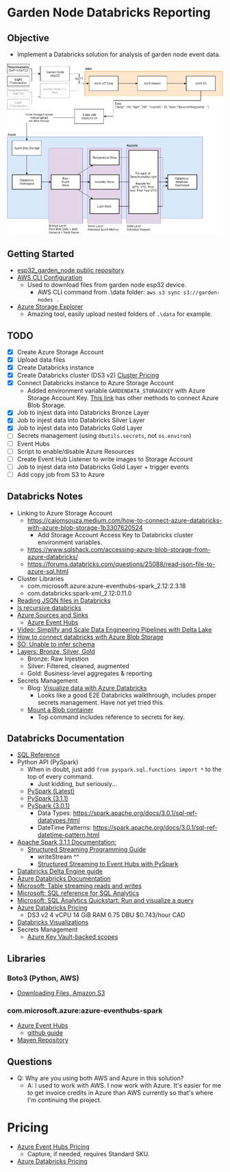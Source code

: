# Garden Node Databricks Reporting

## Objective

* Implement a Databricks solution for analysis of garden node event data.

![Architecture](design.png)

## Getting Started

* [esp32_garden_node public repository](https://github.com/hadmacker/esp32_garden_node_pub)
* [AWS CLI Configuration](https://docs.aws.amazon.com/cli/latest/userguide/cli-configure-quickstart.html)
  * Used to download files from garden node esp32 device.
    * AWS CLI command from .\data folder: `aws s3 sync s3://garden-nodes .`
* [Azure Storage Explorer](https://azure.microsoft.com/en-ca/features/storage-explorer/)
  * Amazing tool, easily upload nested folders of `.\data` for example.

## TODO

* [x] Create Azure Storage Account
* [x] Upload data files
* [x] Create Databricks instance
* [x] Create Databricks cluster (DS3 v2) [Cluster Pricing](https://azure.microsoft.com/en-ca/pricing/details/databricks/)
* [x] Connect Databricks instance to Azure Storage Account [](https://caiomsouza.medium.com/how-to-connect-azure-databricks-with-azure-blob-storage-1b3307620524)
  * Added environment variable `GARDENDATA_STORAGEKEY` with Azure Storage Account Key. [This link](https://docs.microsoft.com/en-us/azure/databricks/data/data-sources/azure/azure-storage) has other methods to connect Azure Blob Storage.
* [x] Job to injest data into Databricks Bronze Layer
* [x] Job to injest data into Databricks Silver Layer
* [x] Job to injest data into Databricks Gold Layer
* [ ] Secrets management (using `dbutils.secrets`, not `os.environ`)
* [ ] Event Hubs
* [ ] Script to enable/disable Azure Resources
* [ ] Create Event Hub Listener to write images to Storage Account
* [ ] Job to injest data into Databricks Gold Layer + trigger events
* [ ] Add copy job from S3 to Azure

## Databricks Notes

* Linking to Azure Storage Account
  * https://caiomsouza.medium.com/how-to-connect-azure-databricks-with-azure-blob-storage-1b3307620524
    * Add Storage Account Access Key to Databricks cluster environment variables.
  * https://www.sqlshack.com/accessing-azure-blob-storage-from-azure-databricks/
  * https://forums.databricks.com/questions/25088/read-json-file-to-azure-sql.html
* Cluster Libraries
  * com.microsoft.azure:azure-eventhubs-spark_2.12:2.3.18
  * com.databricks:spark-xml_2.12:0.11.0
* [Reading JSON files in Databricks](https://docs.microsoft.com/en-us/azure/databricks/data/data-sources/read-json)
* [ls recursive databricks](https://stackoverflow.com/questions/63955823/list-the-files-of-a-directory-and-subdirectory-recursively-in-databricksdbfs)
* [Azure Sources and Sinks](https://docs.microsoft.com/en-us/azure/databricks/spark/latest/structured-streaming/data-sources)
  * [Azure Event Hubs](https://docs.microsoft.com/en-us/azure/databricks/spark/latest/structured-streaming/streaming-event-hubs)
* [Video: Simplify and Scale Data Engineering Pipelines with Delta Lake](https://databricks.com/session_eu19/simplify-and-scale-data-engineering-pipelines-with-delta-lake)
* [How to connect databricks with Azure Blob Storage](https://caiomsouza.medium.com/how-to-connect-azure-databricks-with-azure-blob-storage-1b3307620524)
* [SO: Unable to infer schema](https://stackoverflow.com/questions/56339089/pyspark-create-schema-from-json-schema-involving-array-columns)
* [Layers: Bronze, Silver, Gold](https://databricks.com/blog/2019/08/14/productionizing-machine-learning-with-delta-lake.html)
  * Bronze: Raw Injestion
  * Silver: Filtered, cleaned, augmented
  * Gold: Business-level aggregates & reporting
* Secrets Management
  * Blog: [Visualize data with Azure Databricks](https://medium.com/analytics-vidhya/visualize-data-in-azure-databricks-d9f087be093d)
    * Looks like a good E2E Databricks walkthrough, includes proper secrets management. Have not yet tried this.
  * [Mount a Blob container](https://docs.databricks.com/data/data-sources/azure/azure-storage.html#azure-blob-storage-notebook)
    * Top command includes reference to secrets for key.

## Databricks Documentation
* [SQL Reference](https://spark.apache.org/docs/3.1.1/sql-ref.html)
* Python API (PySpark)
  * When in doubt, just add `from pyspark.sql.functions import *` to the top of every command.
    * Just kidding, but seriously...
  * [PySpark (Latest)](https://spark.apache.org/docs/3.1.1/api/python/reference/index.html)
  * [PySpark (3.1.1)](https://spark.apache.org/docs/3.1.1/api/python/reference/pyspark.sql.html)
  * [PySpark (3.0.1)](https://spark.apache.org/docs/3.0.1/api/python/pyspark.sql.html#module-pyspark.sql)
    * Data Types: https://spark.apache.org/docs/3.0.1/sql-ref-datatypes.html
    * DateTime Patterns: https://spark.apache.org/docs/3.0.1/sql-ref-datetime-pattern.html 
* [Apache Spark 3.1.1 Documentation:](https://spark.apache.org/docs/3.1.1/)
  * [Structured Streaming Programming Guide](http://spark.apache.org/docs/latest/structured-streaming-programming-guide.html)
    * writeStream ^^
    * [Structured Streaming to Event Hubs with PySpark](https://github.com/Azure/azure-event-hubs-spark/blob/master/docs/PySpark/structured-streaming-pyspark.md)
* [Databricks Delta Engine guide](https://docs.databricks.com/delta/)
* [Azure Databricks Documentation](https://docs.microsoft.com/en-us/azure/databricks/)
* [Microsoft: Table streaming reads and writes](https://docs.microsoft.com/en-us/azure/databricks/delta/delta-streaming)
* [Microsoft: SQL reference for SQL Analytics](https://docs.microsoft.com/en-us/azure/databricks/sql/language-manual)
* [Microsoft: SQL Analytics Quickstart: Run and visualize a query](https://docs.microsoft.com/en-us/azure/databricks/sql/get-started/user-quickstart)
* [Azure Databricks Pricing](https://azure.microsoft.com/en-ca/pricing/details/databricks/)
  * DS3 v2 4 vCPU 14 GiB RAM 0.75 DBU $0.743/hour CAD
* [Databricks Visualizations](https://docs.databricks.com/notebooks/visualizations/index.html)
* Secrets Management
  * [Azure Key Vault-backed scopes](https://docs.microsoft.com/en-us/azure/databricks/security/secrets/secret-scopes#azure-key-vault-backed-scopes)


## Libraries

### Boto3 (Python, AWS)

* [Downloading Files, Amazon S3](https://boto3.amazonaws.com/v1/documentation/api/latest/guide/s3-example-download-file.html)

### com.microsoft.azure:azure-eventhubs-spark

* [Azure Event Hubs](https://docs.microsoft.com/en-us/azure/databricks/spark/latest/structured-streaming/streaming-event-hubs)
  * [github guide](https://github.com/Azure/azure-event-hubs-spark/blob/master/docs/PySpark/structured-streaming-pyspark.md)
* [Maven Repository](https://mvnrepository.com/artifact/com.microsoft.azure/azure-eventhubs-spark)

## Questions

* Q: Why are you using both AWS and Azure in this solution?
  * A: I used to work with AWS. I now work with Azure. It's easier for me to get invoice credits in Azure than AWS currently so that's where I'm continuing the project.

# Pricing

* [Azure Event Hubs Pricing](https://azure.microsoft.com/en-ca/pricing/details/event-hubs/)
  * Capture, if needed, requires Standard SKU.
* [Azure Databricks Pricing](https://azure.microsoft.com/en-us/pricing/details/databricks/)